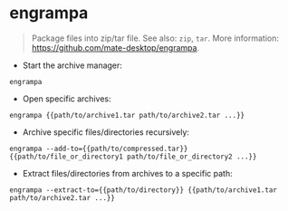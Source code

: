 # engrampa

> Package files into zip/tar file.
> See also: `zip`, `tar`.
> More information: <https://github.com/mate-desktop/engrampa>.

- Start the archive manager:

`engrampa`

- Open specific archives:

`engrampa {{path/to/archive1.tar path/to/archive2.tar ...}}`

- Archive specific files/directories recursively:

`engrampa --add-to={{path/to/compressed.tar}} {{path/to/file_or_directory1 path/to/file_or_directory2 ...}}`

- Extract files/directories from archives to a specific path:

`engrampa --extract-to={{path/to/directory}} {{path/to/archive1.tar path/to/archive2.tar ...}}`
